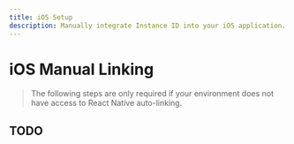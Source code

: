 ```yaml
---
title: iOS Setup
description: Manually integrate Instance ID into your iOS application.
---
```


# iOS Manual Linking

> The following steps are only required if your environment does not have access to React Native
> auto-linking.

## TODO

